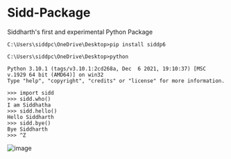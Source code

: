 # Sidd-Package
Siddharth's first and experimental Python Package 


```
C:\Users\siddpc\OneDrive\Desktop>pip install siddp6

```

```
C:\Users\siddpc\OneDrive\Desktop>python

Python 3.10.1 (tags/v3.10.1:2cd268a, Dec  6 2021, 19:10:37) [MSC v.1929 64 bit (AMD64)] on win32
Type "help", "copyright", "credits" or "license" for more information.

>>> import sidd
>>> sidd.who()
I am Siddhatha
>>> sidd.hello()
Hello Siddharth
>>> sidd.bye()
Bye Siddharth
>>> ^Z
```

![image](https://user-images.githubusercontent.com/91800813/202282981-5a78dbd8-59e9-4636-bbc4-ab787455b066.png)
